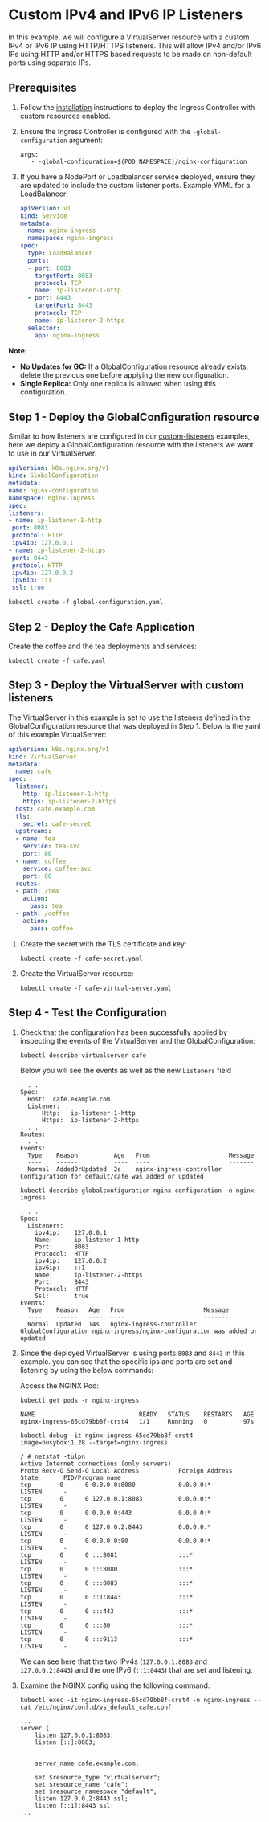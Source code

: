 # Custom IPv4 and IPv6 IP Listeners

In this example, we will configure a VirtualServer resource with a custom IPv4 or IPv6 IP using HTTP/HTTPS listeners.
This will allow IPv4 and/or IPv6 IPs using HTTP and/or HTTPS based requests to be made on non-default ports using separate IPs.

## Prerequisites

1. Follow the [installation](https://docs.nginx.com/nginx-ingress-controller/installation/installation-with-manifests/)
   instructions to deploy the Ingress Controller with custom resources enabled.
2. Ensure the Ingress Controller is configured with the `-global-configuration` argument:

   ```console
   args:
      - -global-configuration=$(POD_NAMESPACE)/nginx-configuration
   ```

3. If you have a NodePort or Loadbalancer service deployed, ensure they are updated to include the custom listener ports.
Example YAML for a LoadBalancer:

   ```yaml
   apiVersion: v1
   kind: Service
   metadata:
     name: nginx-ingress
     namespace: nginx-ingress
   spec:
     type: LoadBalancer
     ports:
     - port: 8083
       targetPort: 8083
       protocol: TCP
       name: ip-listener-1-http
     - port: 8443
       targetPort: 8443
       protocol: TCP
       name: ip-listener-2-https
     selector:
       app: nginx-ingress
   ```

**Note:**

- **No Updates for GC:** If a GlobalConfiguration resource already exists, delete the previous one before applying the new configuration.
- **Single Replica:** Only one replica is allowed when using this configuration.

## Step 1 - Deploy the GlobalConfiguration resource

Similar to how listeners are configured in our [custom-listeners](../../custom-listeners) examples,
here we deploy a GlobalConfiguration resource with the listeners we want to use in our VirtualServer.

   ```yaml
apiVersion: k8s.nginx.org/v1
kind: GlobalConfiguration
metadata:
  name: nginx-configuration
  namespace: nginx-ingress
spec:
  listeners:
  - name: ip-listener-1-http
    port: 8083
    protocol: HTTP
    ipv4ip: 127.0.0.1
  - name: ip-listener-2-https
    port: 8443
    protocol: HTTP
    ipv4ip: 127.0.0.2
    ipv6ip: ::1
    ssl: true
   ```

   ```console
   kubectl create -f global-configuration.yaml
   ```

## Step 2 - Deploy the Cafe Application

Create the coffee and the tea deployments and services:

   ```console
   kubectl create -f cafe.yaml
   ```

## Step 3 - Deploy the VirtualServer with custom listeners

The VirtualServer in this example is set to use the listeners defined in the GlobalConfiguration resource
that was deployed in Step 1. Below is the yaml of this example VirtualServer:

   ```yaml
   apiVersion: k8s.nginx.org/v1
   kind: VirtualServer
   metadata:
     name: cafe
   spec:
     listener:
       http: ip-listener-1-http
       https: ip-listener-2-https
     host: cafe.example.com
     tls:
       secret: cafe-secret
     upstreams:
     - name: tea
       service: tea-svc
       port: 80
     - name: coffee
       service: coffee-svc
       port: 80
     routes:
     - path: /tea
       action:
         pass: tea
     - path: /coffee
       action:
         pass: coffee
   ```

1. Create the secret with the TLS certificate and key:

    ```console
    kubectl create -f cafe-secret.yaml
    ```

2. Create the VirtualServer resource:

    ```console
    kubectl create -f cafe-virtual-server.yaml
    ```

## Step 4 - Test the Configuration

1. Check that the configuration has been successfully applied by inspecting the events of the VirtualServer and the GlobalConfiguration:

    ```console
    kubectl describe virtualserver cafe
    ```

    Below you will see the events as well as the new `Listeners` field

    ```console
    . . .
    Spec:
      Host:  cafe.example.com
      Listener:
          Http:   ip-listener-1-http
          Https:  ip-listener-2-https
    . . .
    Routes:
    . . .
    Events:
      Type    Reason          Age   From                      Message
      ----    ------          ----  ----                      -------
      Normal  AddedOrUpdated  2s    nginx-ingress-controller  Configuration for default/cafe was added or updated
    ```

    ```console
    kubectl describe globalconfiguration nginx-configuration -n nginx-ingress
    ```

    ```console
    . . .
    Spec:
      Listeners:
        ipv4ip:    127.0.0.1
        Name:      ip-listener-1-http
        Port:      8083
        Protocol:  HTTP
        ipv4ip:    127.0.0.2
        ipv6ip:    ::1
        Name:      ip-listener-2-https
        Port:      8443
        Protocol:  HTTP
        Ssl:       true
    Events:
      Type    Reason   Age   From                      Message
      ----    ------   ----  ----                      -------
      Normal  Updated  14s   nginx-ingress-controller  GlobalConfiguration nginx-ingress/nginx-configuration was added or updated
    ```

2. Since the deployed VirtualServer is using ports `8083` and `8443` in this example. you can see that the specific ips and ports
are set and listening by using the below commands:

   Access the NGINX Pod:

    ```console
    kubectl get pods -n nginx-ingress
    ```

    ```text
    NAME                             READY   STATUS    RESTARTS   AGE
    nginx-ingress-65cd79bb8f-crst4   1/1     Running   0          97s
    ```

    ```console
    kubectl debug -it nginx-ingress-65cd79bb8f-crst4 --image=busybox:1.28 --target=nginx-ingress
    ```

    ```console
    / # netstat -tulpn
    Active Internet connections (only servers)
    Proto Recv-Q Send-Q Local Address           Foreign Address         State       PID/Program name
    tcp        0      0 0.0.0.0:8080            0.0.0.0:*               LISTEN      -
    tcp        0      0 127.0.0.1:8083          0.0.0.0:*               LISTEN      -
    tcp        0      0 0.0.0.0:443             0.0.0.0:*               LISTEN      -
    tcp        0      0 127.0.0.2:8443          0.0.0.0:*               LISTEN      -
    tcp        0      0 0.0.0.0:80              0.0.0.0:*               LISTEN      -
    tcp        0      0 :::8081                 :::*                    LISTEN      -
    tcp        0      0 :::8080                 :::*                    LISTEN      -
    tcp        0      0 :::8083                 :::*                    LISTEN      -
    tcp        0      0 ::1:8443                :::*                    LISTEN      -
    tcp        0      0 :::443                  :::*                    LISTEN      -
    tcp        0      0 :::80                   :::*                    LISTEN      -
    tcp        0      0 :::9113                 :::*                    LISTEN      -
    ```

    We can see here that the two IPv4s (`127.0.0.1:8083` and `127.0.0.2:8443`) and the one IPv6 (`::1:8443`) that are set and listening.

3. Examine the NGINX config using the following command:

    ```console
    kubectl exec -it nginx-ingress-65cd79bb8f-crst4 -n nginx-ingress -- cat /etc/nginx/conf.d/vs_default_cafe.conf
    ```

    ```console
    ...
    server {
        listen 127.0.0.1:8083;
        listen [::]:8083;


        server_name cafe.example.com;

        set $resource_type "virtualserver";
        set $resource_name "cafe";
        set $resource_namespace "default";
        listen 127.0.0.2:8443 ssl;
        listen [::1]:8443 ssl;
    ...   
    ```

